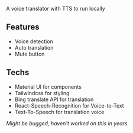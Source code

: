 A voice translator with TTS to run locally

## Features
 - Voice detection
 - Auto translation
 - Mute button

## Techs
  - Material UI for components
  - Tailwindcss for styling
  - Bing translate API for translation
  - React-Speech-Recognition for Voice-to-Text
  - Text-To-Speech for translation voice

_Might be bugged, haven't worked on this in years_
